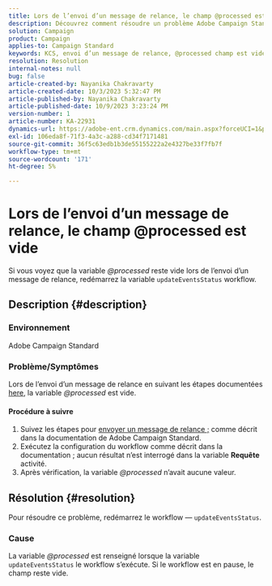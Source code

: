 ```yaml
---
title: Lors de l’envoi d’un message de relance, le champ @processed est vide
description: Découvrez comment résoudre un problème Adobe Campaign Standard en raison duquel le champ @processed reste vide lors de l’envoi d’un message de relance. Redémarrez le workflow.
solution: Campaign
product: Campaign
applies-to: Campaign Standard
keywords: KCS, envoi d’un message de relance, @processed champ est vide, ACS, workflow de redémarrage
resolution: Resolution
internal-notes: null
bug: false
article-created-by: Nayanika Chakravarty
article-created-date: 10/3/2023 5:32:47 PM
article-published-by: Nayanika Chakravarty
article-published-date: 10/9/2023 3:23:24 PM
version-number: 1
article-number: KA-22931
dynamics-url: https://adobe-ent.crm.dynamics.com/main.aspx?forceUCI=1&pagetype=entityrecord&etn=knowledgearticle&id=5fdf94d8-1262-ee11-be6e-6045bd006b3d
exl-id: 106eda8f-71f3-4a3c-a288-cd34f7171481
source-git-commit: 36f5c63edb1b3de55155222a2e4327be33f7fb7f
workflow-type: tm+mt
source-wordcount: '171'
ht-degree: 5%

---
```


# Lors de l’envoi d’un message de relance, le champ @processed est vide


Si vous voyez que la variable *@processed* reste vide lors de l’envoi d’un message de relance, redémarrez la variable `updateEventsStatus` workflow.

## Description {#description}


### Environnement

Adobe Campaign Standard

### Problème/Symptômes

Lors de l’envoi d’un message de relance en suivant les étapes documentées [here](https://experienceleague.adobe.com/docs/campaign-standard/using/communication-channels/transactional-messaging/follow-up-messages.html?lang=en#sending-a-follow-up-message), la variable *@processed* est vide.

#### <b>Procédure à suivre</b>

1. Suivez les étapes pour [envoyer un message de relance ;](https://experienceleague.adobe.com/docs/campaign-standard/using/communication-channels/transactional-messaging/follow-up-messages.html?lang=en#sending-a-follow-up-message) comme décrit dans la documentation de Adobe Campaign Standard.
2. Exécutez la configuration du workflow comme décrit dans la documentation ; aucun résultat n’est interrogé dans la variable <b>Requête</b> activité.
3. Après vérification, la variable *@processed* n’avait aucune valeur.



## Résolution {#resolution}


Pour résoudre ce problème, redémarrez le workflow — `updateEventsStatus`.

### Cause

La variable *@processed* est renseigné lorsque la variable `updateEventsStatus` le workflow s’exécute. Si le workflow est en pause, le champ reste vide.
